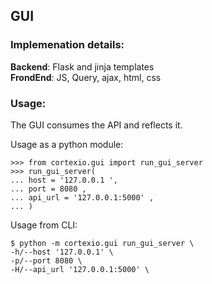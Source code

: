 ## GUI

### Implemenation details:


**Backend**: Flask and jinja templates <br>
**FrondEnd**: JS, Query, ajax, html, css


### Usage:

The GUI consumes the API and reflects it.

Usage as a python module:

``` pycon
>>> from cortexio.gui import run_gui_server
>>> run_gui_server(
... host = '127.0.0.1 ',
... port = 8080 ,
... api_url = '127.0.0.1:5000' ,
... )
```

Usage from CLI:

```pycon
$ python -m cortexio.gui run_gui_server \
-h/--host '127.0.0.1' \
-p/--port 8080 \
-H/--api_url '127.0.0.1:5000' \
```
